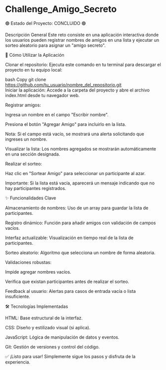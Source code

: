 # Challenge_Amigo_Secreto

🟢 Estado del Proyecto: CONCLUIDO 🟢

Descripción General
Este reto consiste en una aplicación interactiva donde los usuarios pueden registrar nombres de amigos en una lista y ejecutar un sorteo aleatorio para asignar un "amigo secreto".

📌 Cómo Utilizar la Aplicación

Clonar el repositorio:
Ejecuta este comando en tu terminal para descargar el proyecto en tu equipo local:

bash
Copy
git clone https://github.com/tu_usuario/nombre_del_repositorio.git  
Iniciar la aplicación:
Accede a la carpeta del proyecto y abre el archivo index.html desde tu navegador web.

Registrar amigos:

Ingresa un nombre en el campo "Escribir nombre".

Presiona el botón "Agregar Amigo" para incluirlo en la lista.

Nota: Si el campo está vacío, se mostrará una alerta solicitando que ingreses un nombre.

Visualizar la lista:
Los nombres agregados se mostrarán automáticamente en una sección designada.

Realizar el sorteo:

Haz clic en "Sortear Amigo" para seleccionar un participante al azar.

Importante: Si la lista está vacía, aparecerá un mensaje indicando que no hay participantes registrados.

✨ Funcionalidades Clave

Almacenamiento de nombres: Uso de un array para guardar la lista de participantes.

Registro dinámico: Función para añadir amigos con validación de campos vacíos.

Interfaz actualizable: Visualización en tiempo real de la lista de participantes.

Sorteo aleatorio: Algoritmo que selecciona un nombre de forma aleatoria.

Validaciones robustas:

Impide agregar nombres vacíos.

Verifica que existan participantes antes de realizar el sorteo.

Feedback al usuario: Alertas para casos de entrada vacía o lista insuficiente.

🛠 Tecnologías Implementadas

HTML: Base estructural de la interfaz.

CSS: Diseño y estilizado visual (si aplica).

JavaScript: Lógica de manipulación de datos y eventos.

Git: Gestión de versiones y control del código.

✅ ¡Listo para usar! Simplemente sigue los pasos y disfruta de la experiencia.
